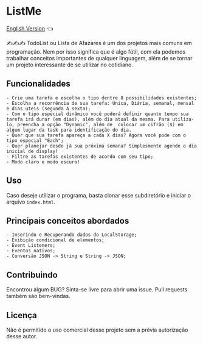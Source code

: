 # ListMe

<a href="https://github.com/ItaloPussi/simpleProjectsJS/blob/master/listMe/readme.md">English Version</a> 👈

✍✍✍ TodoList ou Lista de Afazares é um dos projetos mais comuns em programação. Nem por isso significa que é algo fútil, com ela podemos trabalhar conceitos importantes de qualquer linguagem, além de se tornar um projeto interessante de se utilizar no cotidiano.

## Funcionalidades
    - Crie uma tarefa e escolha o tipo dentre 8 possibilidades existentes;
    - Escolha a recorrência de sua tarefa: Única, Diária, semanal, mensal e dias uteis (segunda á sexta);
    - Com o tipo especial dinâmico você poderá definir quanto tempo sua tarefa irá durar (em dias), além do dia atual da mesma. Para utiliza-lo, preencha a opção "Dynamic", além de  colocar um cifrão ($) em algum lugar da task para identificação do dia. 
    - Quer que sua tarefa apareça a cada X dias? Agora você pode com o tipo especial "Each";
    - Quer planejar desde já sua próxima semana? Simplesmente agende o dia inicial de display!
    - Filtre as tarefas existentes de acordo com seu tipo; 
    - Modo claro e modo escuro!

## Uso

Caso deseje utilizar o programa, basta clonar esse subdiretório e iniciar o arquivo ```index.html```.

## Principais conceitos abordados
	- Inserindo e Recuperando dados do LocalStorage;
	- Exibição condicional de elementos;
	- Event Listeners;
	- Eventos nativos;
	- Conversão JSON -> String e String -> JSON;

## Contribuindo
Encontrou algum BUG? Sinta-se livre para abrir uma issue. Pull requests também são bem-vindas.

## Licença
Não é permitido o uso comercial desse projeto sem a prévia autorização desse autor.
